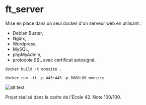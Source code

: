 # ft_server

Mise en place dans un seul docker d'un serveur web en utilisant :

-   Debian Buster,
-   Nginx,
-   Wordpress,
-   MySQL,
-   phpMyAdmin,
-   protocole SSL avec certificat autosigné.

<code>docker build -t monsite .</code>

<code>docker run -it -p 443:443 -p 8080:80 monsite</code>

![alt text](http://g.recordit.co/TteImByZj2.gif)

Projet réalisé dans le cadre de l'École 42. Note 100/100.
